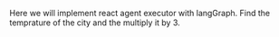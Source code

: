 Here we will implement react agent executor with langGraph.
Find the temprature of the city and the multiply it by 3. 
